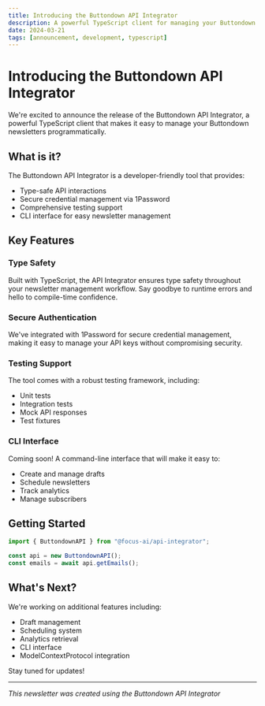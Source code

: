 ```yaml
---
title: Introducing the Buttondown API Integrator
description: A powerful TypeScript client for managing your Buttondown newsletters programmatically
date: 2024-03-21
tags: [announcement, development, typescript]
---
```


# Introducing the Buttondown API Integrator

We're excited to announce the release of the Buttondown API Integrator, a powerful TypeScript client that makes it easy to manage your Buttondown newsletters programmatically.

## What is it?

The Buttondown API Integrator is a developer-friendly tool that provides:

- Type-safe API interactions
- Secure credential management via 1Password
- Comprehensive testing support
- CLI interface for easy newsletter management

## Key Features

### Type Safety

Built with TypeScript, the API Integrator ensures type safety throughout your newsletter management workflow. Say goodbye to runtime errors and hello to compile-time confidence.

### Secure Authentication

We've integrated with 1Password for secure credential management, making it easy to manage your API keys without compromising security.

### Testing Support

The tool comes with a robust testing framework, including:

- Unit tests
- Integration tests
- Mock API responses
- Test fixtures

### CLI Interface

Coming soon! A command-line interface that will make it easy to:

- Create and manage drafts
- Schedule newsletters
- Track analytics
- Manage subscribers

## Getting Started

```typescript
import { ButtondownAPI } from "@focus-ai/api-integrator";

const api = new ButtondownAPI();
const emails = await api.getEmails();
```

## What's Next?

We're working on additional features including:

- Draft management
- Scheduling system
- Analytics retrieval
- CLI interface
- ModelContextProtocol integration

Stay tuned for updates!

---

_This newsletter was created using the Buttondown API Integrator_
